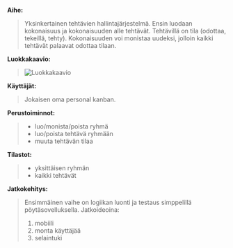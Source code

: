 **Aihe:**
>Yksinkertainen tehtävien hallintajärjestelmä. Ensin luodaan kokonaisuus ja kokonaisuuden alle tehtävät. Tehtävillä on tila (odottaa, tekeillä, tehty). Kokonaisuuden voi monistaa uudeksi, jolloin kaikki tehtävät palaavat odottaa tilaan. 

**Luokkakaavio:**
>![Luokkakaavio](https://yuml.me/c34372f4)

**Käyttäjät:**
>Jokaisen oma personal kanban. 

**Perustoiminnot:**
>- luo/monista/poista ryhmä
>- luo/poista tehtävä ryhmään
>- muuta tehtävän tilaa

**Tilastot:**
>- yksittäisen ryhmän
>- kaikki tehtävät

**Jatkokehitys:**
>Ensimmäinen vaihe on logiikan luonti ja testaus simppelillä pöytäsovelluksella. Jatkoideoina:  
>1. mobiili
>2. monta käyttäjää 
>3. selaintuki
